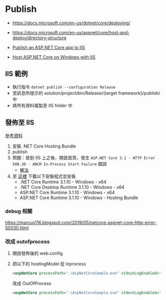 # Publish

-   https://docs.microsoft.com/en-us/dotnet/core/deploying/

-   https://docs.microsoft.com/en-us/aspnet/core/host-and-deploy/directory-structure

-   [Publish an ASP.NET Core app to IIS](https://docs.microsoft.com/zh-tw/aspnet/core/tutorials/publish-to-iis)

-   [Host ASP.NET Core on Windows with IIS](https://docs.microsoft.com/zh-tw/aspnet/core/host-and-deploy/iis/)

## IIS 範例

-   執行指令 `dotnet publish --configuration Release`
-   至訊息所提示的 solution/project/bin/Release/{target framework}/publish/ 中
-   將所有資料複製至 IIS folder 中

## 發佈至 IIS

[參考資料](https://docs.microsoft.com/en-us/aspnet/core/host-and-deploy/iis/?view=aspnetcore-3.1)

1. 安裝 .NET Core Hosting Bundle
1. publish
1. 問題：放到 IIS 上之後，開啟首頁，發生 `ASP.NET Core 3.1 - HTTP Error 500.30 - ANCM In-Process Start Failure` 錯誤
   - [解法](###%20改成%20outofprocess)
1. 至 [這裡](https://dotnet.microsoft.com/download/dotnet-core/3.1) 下載以下安裝程式並安裝
   - .NET Core Runtime 3.1.10 - Windows - x64
   - .NET Core Desktop Runtime 3.1.10 - Windows - x64
   - ASP.NET Core Runtime 3.1.10 - Windows - x64
   - ASP.NET Core Runtime 3.1.10 - Windows - Hosting Bundle

### debug 相關

https://marcus116.blogspot.com/2019/05/netcore-aspnet-core-http-error-50030.html


### 改成 outofprocess

1. 開啟發佈後的 web.config
2. 把以下的 hostingModel 從 inprocess
   ```xml
   <aspNetCore processPath=".\AspNetCoreSample.exe" stdoutLogEnabled="false" stdoutLogFile=".\logs\stdout" hostingModel="inprocess" />
   ```
   
   改成 OutOfProcess
   
   ```xml
   <aspNetCore processPath=".\AspNetCoreSample.exe" stdoutLogEnabled="false" stdoutLogFile=".\logs\stdout" hostingModel="OutOfProcess" />
   ```
